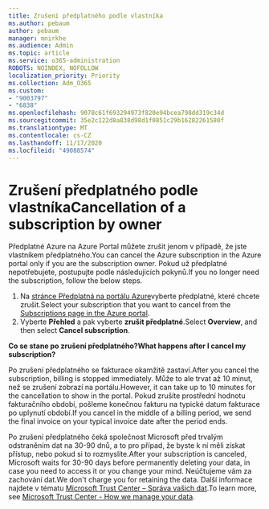 ```yaml
---
title: Zrušení předplatného podle vlastníka
ms.author: pebaum
author: pebaum
manager: mnirkhe
ms.audience: Admin
ms.topic: article
ms.service: o365-administration
ROBOTS: NOINDEX, NOFOLLOW
localization_priority: Priority
ms.collection: Adm_O365
ms.custom:
- "9003797"
- "6838"
ms.openlocfilehash: 9078c61f693294973f820e94bcea798dd319c34d
ms.sourcegitcommit: 35e2c122d8a838d98d1f0851c29b16282261580f
ms.translationtype: MT
ms.contentlocale: cs-CZ
ms.lasthandoff: 11/17/2020
ms.locfileid: "49088574"
---
```

# <a name="cancellation-of-a-subscription-by-owner"></a><span data-ttu-id="034c2-102">Zrušení předplatného podle vlastníka</span><span class="sxs-lookup"><span data-stu-id="034c2-102">Cancellation of a subscription by owner</span></span>

<span data-ttu-id="034c2-103">Předplatné Azure na Azure Portal můžete zrušit jenom v případě, že jste vlastníkem předplatného.</span><span class="sxs-lookup"><span data-stu-id="034c2-103">You can cancel the Azure subscription in the Azure portal only if you are the subscription owner.</span></span> <span data-ttu-id="034c2-104">Pokud už předplatné nepotřebujete, postupujte podle následujících pokynů.</span><span class="sxs-lookup"><span data-stu-id="034c2-104">If you no longer need the subscription, follow the below steps.</span></span>

1. <span data-ttu-id="034c2-105">Na [stránce Předplatná na portálu Azure](https://ms.portal.azure.com/#blade/Microsoft_Azure_Billing/SubscriptionsBlade)vyberte předplatné, které chcete zrušit.</span><span class="sxs-lookup"><span data-stu-id="034c2-105">Select your subscription that you want to cancel from the [Subscriptions page in the Azure portal](https://ms.portal.azure.com/#blade/Microsoft_Azure_Billing/SubscriptionsBlade).</span></span>
2. <span data-ttu-id="034c2-106">Vyberte **Přehled** a pak vyberte **zrušit předplatné**.</span><span class="sxs-lookup"><span data-stu-id="034c2-106">Select **Overview**, and then select **Cancel subscription**.</span></span>

<span data-ttu-id="034c2-107">**Co se stane po zrušení předplatného?**</span><span class="sxs-lookup"><span data-stu-id="034c2-107">**What happens after I cancel my subscription?**</span></span>

<span data-ttu-id="034c2-108">Po zrušení předplatného se fakturace okamžitě zastaví.</span><span class="sxs-lookup"><span data-stu-id="034c2-108">After you cancel the subscription, billing is stopped immediately.</span></span> <span data-ttu-id="034c2-109">Může to ale trvat až 10 minut, než se zrušení zobrazí na portálu.</span><span class="sxs-lookup"><span data-stu-id="034c2-109">However, it can take up to 10 minutes for the cancellation to show in the portal.</span></span> <span data-ttu-id="034c2-110">Pokud zrušíte prostřední hodnotu fakturačního období, pošleme konečnou fakturu na typické datum fakturace po uplynutí období.</span><span class="sxs-lookup"><span data-stu-id="034c2-110">If you cancel in the middle of a billing period, we send the final invoice on your typical invoice date after the period ends.</span></span>

<span data-ttu-id="034c2-111">Po zrušení předplatného čeká společnost Microsoft před trvalým odstraněním dat na 30-90 dnů, a to pro případ, že byste k ní měli získat přístup, nebo pokud si to rozmyslíte.</span><span class="sxs-lookup"><span data-stu-id="034c2-111">After your subscription is canceled, Microsoft waits for 30-90 days before permanently deleting your data, in case you need to access it or you change your mind.</span></span> <span data-ttu-id="034c2-112">Neúčtujeme vám za zachování dat.</span><span class="sxs-lookup"><span data-stu-id="034c2-112">We don't charge you for retaining the data.</span></span> <span data-ttu-id="034c2-113">Další informace najdete v tématu [Microsoft Trust Center – Správa vašich dat](https://www.microsoft.com/trust-center/privacy/data-management#leave).</span><span class="sxs-lookup"><span data-stu-id="034c2-113">To learn more, see [Microsoft Trust Center - How we manage your data](https://www.microsoft.com/trust-center/privacy/data-management#leave).</span></span>


